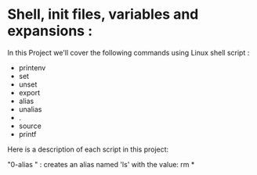# Shell, init files, variables and expansions :
In this Project we'll cover the following commands using Linux shell script :

* printenv
* set
* unset
* export
* alias
* unalias
* .
* source
* printf

Here is a description of each script in this project:

"0-alias " : creates an alias named 'ls' with the value: rm *

